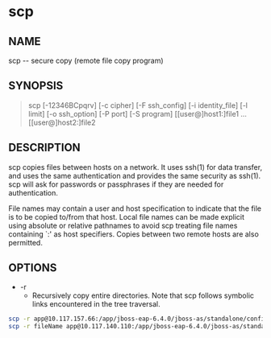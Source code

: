 # scp

## NAME

scp -- secure copy (remote file copy program)

## SYNOPSIS

> scp [-12346BCpqrv] [-c cipher] [-F ssh_config] [-i identity_file] [-l limit] [-o ssh_option] [-P port] [-S program] [[user@]host1:]file1 ... [[user@]host2:]file2

## DESCRIPTION

scp copies files between hosts on a network.  It uses ssh(1) for data transfer, and uses the same authentication and provides the same security as ssh(1).  scp will ask for passwords or passphrases if they are needed for authentication.

File names may contain a user and host specification to indicate that the file is to be copied to/from that host.  Local file names can be made explicit using absolute or relative pathnames to avoid scp treating file names containing `:' as host specifiers.  Copies between two remote hosts are also permitted.

## OPTIONS

* -r
  * Recursively copy entire directories.  Note that scp follows symbolic links encountered in the tree traversal.
  
```bash
scp -r app@10.117.157.66:/app/jboss-eap-6.4.0/jboss-as/standalone/configuration/fileName .
scp -r fileName app@10.117.140.110:/app/jboss-eap-6.4.0/jboss-as/standalone/configuration/
```